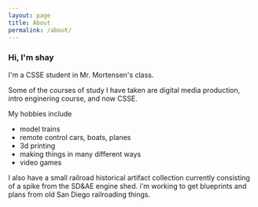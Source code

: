 ```yaml
---
layout: page
title: About
permalink: /about/
---
```


### Hi, I'm shay

I'm a CSSE student in Mr. Mortensen's class. 

Some of the courses of study I have taken are digital media production, intro enginering course, and now CSSE.

My hobbies include
* model trains
* remote control cars, boats, planes
* 3d printing 
* making things in many different ways
* video games


I also have a small railroad historical artifact collection currently consisting of a spike from the SD&AE engine shed. i'm working to get blueprints and plans from old San Diego railroading things.



<style>
    /* Style looks pretty compact, trace grid-container and grid-item in the code */
    .grid-container {
        display: grid;
        grid-template-columns: repeat(auto-fill, minmax(150px, 1fr)); /* Dynamic columns */
        gap: 10px;
    }
    .grid-item {
        text-align: center;
    }
    .grid-item img {
        width: 100%;
        height: 100px; /* Fixed height for uniformity */
        object-fit: contain; /* Ensure the image fits within the fixed height */
    }
    .grid-item p {
        margin: 5px 0; /* Add some margin for spacing */
    }
</style>

<!-- This grid_container class is for the CSS styling, the id is for JavaScript connection -->
<div class="grid-container" id="grid_container">
    <!-- content will be added here by JavaScript -->
</div>


<script>
    // 1. Make a connection to the HTML container defined in the HTML div
    var container = document.getElementById("grid_container"); // This container connects to the HTML div

    // 2. Define a JavaScript object for our http source and our data rows for the Living in the World grid
    var http_source = "https://upload.wikimedia.org/wikipedia/commons/";
    var living_in_the_world = [
        {"flag": "0/01/Flag_of_California.svg", "greeting": "Hey", "description": "California - forever"},
        {"flag": "/thumb/5/54/Flag_of_Washington.svg/640px-Flag_of_Washington.svg.png", "greeting": "Hi", "description": "Washington state - every summer"},
    ]; 
    
    // 3a. Consider how to update style count for size of container
    // The grid-template-columns has been defined as dynamic with auto-fill and minmax

    // 3b. Build grid items inside of our container for each row of data
    for (const location of living_in_the_world) {
        // Create a "div" with "class grid-item" for each row
        var gridItem = document.createElement("div");
        gridItem.className = "grid-item";  // This class name connects the gridItem to the CSS style elements
        // Add "img" HTML tag for the flag
        var img = document.createElement("img");
        img.src = http_source + location.flag; // concatenate the source and flag
        img.alt = location.flag + " Flag"; // add alt text for accessibility

        // Add "p" HTML tag for the description
        var description = document.createElement("p");
        description.textContent = location.description; // extract the description

        // Add "p" HTML tag for the greeting
        var greeting = document.createElement("p");
        greeting.textContent = location.greeting;  // extract the greeting

        // Append img and p HTML tags to the grid item DIV
        gridItem.appendChild(img);
        gridItem.appendChild(description);
        gridItem.appendChild(greeting);

        // Append the grid item DIV to the container DIV
        container.appendChild(gridItem);
    }
</script>